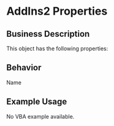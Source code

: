 # AddIns2 Properties

## Business Description
This object has the following properties:

## Behavior
Name

## Example Usage
No VBA example available.